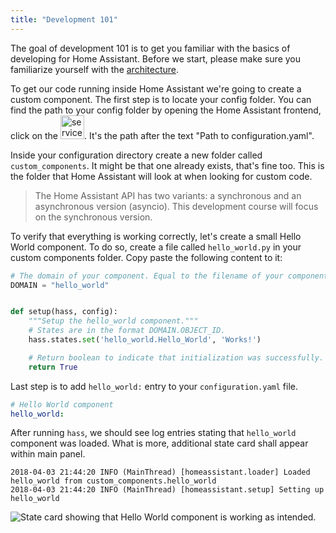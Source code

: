 ```yaml
---
title: "Development 101"
---
```


The goal of development 101 is to get you familiar with the basics of developing for Home Assistant. Before we start, please make sure you familiarize yourself with the [architecture](architecture_index.md).

To get our code running inside Home Assistant we're going to create a custom component. The first step is to locate your config folder. You can find the path to your config folder by opening the Home Assistant frontend, click on the <img src='/images/screenshots/developer-tool-about-icon.png' alt='service developer tool icon' class="no-shadow" height="38" />. It's the path after the text "Path to configuration.yaml".

Inside your configuration directory create a new folder called `custom_components`. It might be that one already exists, that's fine too. This is the folder that Home Assistant will look at when looking for custom code.

> The Home Assistant API has two variants: a synchronous and an asynchronous version (asyncio). This development course will focus on the synchronous version.

To verify that everything is working correctly, let's create a small Hello World component. To do so, create a file called `hello_world.py` in your custom components folder. Copy paste the following content to it:

```python
# The domain of your component. Equal to the filename of your component.
DOMAIN = "hello_world"


def setup(hass, config):
    """Setup the hello_world component."""
    # States are in the format DOMAIN.OBJECT_ID.
    hass.states.set('hello_world.Hello_World', 'Works!')

    # Return boolean to indicate that initialization was successfully.
    return True
```

Last step is to add `hello_world:` entry to your `configuration.yaml` file.

```yaml
# Hello World component
hello_world:
```

After running `hass`, we should see log entries stating that `hello_world` component was loaded. What is more, additional state card shall appear within main panel.

```log
2018-04-03 21:44:20 INFO (MainThread) [homeassistant.loader] Loaded hello_world from custom_components.hello_world
2018-04-03 21:44:20 INFO (MainThread) [homeassistant.setup] Setting up hello_world
```

<img
  src='/images/screenshots/hello-world-state-card.png'
  alt='State card showing that Hello World component is working as intended.'
/>
